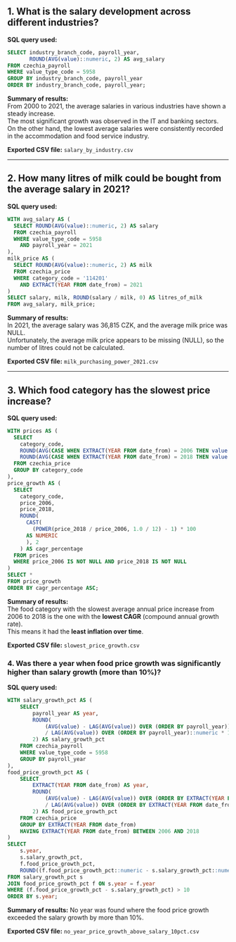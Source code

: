 
## 1. What is the salary development across different industries?

**SQL query used:**
```sql
SELECT industry_branch_code, payroll_year, 
       ROUND(AVG(value)::numeric, 2) AS avg_salary
FROM czechia_payroll
WHERE value_type_code = 5958
GROUP BY industry_branch_code, payroll_year
ORDER BY industry_branch_code, payroll_year;
```

**Summary of results:**  
From 2000 to 2021, the average salaries in various industries have shown a steady increase.  
The most significant growth was observed in the IT and banking sectors.  
On the other hand, the lowest average salaries were consistently recorded in the accommodation and food service industry.

**Exported CSV file:** `salary_by_industry.csv`

---

## 2. How many litres of milk could be bought from the average salary in 2021?

**SQL query used:**
```sql
WITH avg_salary AS (
  SELECT ROUND(AVG(value)::numeric, 2) AS salary
  FROM czechia_payroll
  WHERE value_type_code = 5958
    AND payroll_year = 2021
),
milk_price AS (
  SELECT ROUND(AVG(value)::numeric, 2) AS milk
  FROM czechia_price
  WHERE category_code = '114201'
    AND EXTRACT(YEAR FROM date_from) = 2021
)
SELECT salary, milk, ROUND(salary / milk, 0) AS litres_of_milk
FROM avg_salary, milk_price;
```

**Summary of results:**  
In 2021, the average salary was 36,815 CZK, and the average milk price was NULL.  
Unfortunately, the average milk price appears to be missing (NULL), so the number of litres could not be calculated.

**Exported CSV file:** `milk_purchasing_power_2021.csv`

---

## 3. Which food category has the slowest price increase?

**SQL query used:**
```sql
WITH prices AS (
  SELECT 
    category_code,
    ROUND(AVG(CASE WHEN EXTRACT(YEAR FROM date_from) = 2006 THEN value END)::numeric, 2) AS price_2006,
    ROUND(AVG(CASE WHEN EXTRACT(YEAR FROM date_from) = 2018 THEN value END)::numeric, 2) AS price_2018
  FROM czechia_price
  GROUP BY category_code
),
price_growth AS (
  SELECT
    category_code,
    price_2006,
    price_2018,
    ROUND(
      CAST(
        (POWER(price_2018 / price_2006, 1.0 / 12) - 1) * 100 
      AS NUMERIC
      ), 2
    ) AS cagr_percentage
  FROM prices
  WHERE price_2006 IS NOT NULL AND price_2018 IS NOT NULL
)
SELECT *
FROM price_growth
ORDER BY cagr_percentage ASC;
```

**Summary of results:**  
The food category with the slowest average annual price increase from 2006 to 2018 is the one with the **lowest CAGR** (compound annual growth rate).  
This means it had the **least inflation over time**.

**Exported CSV file:** `slowest_price_growth.csv`

### 4. Was there a year when food price growth was significantly higher than salary growth (more than 10%)?

**SQL query used:**
```sql
WITH salary_growth_pct AS (
    SELECT 
        payroll_year AS year,
        ROUND(
            (AVG(value) - LAG(AVG(value)) OVER (ORDER BY payroll_year))
            / LAG(AVG(value)) OVER (ORDER BY payroll_year)::numeric * 100,
        2) AS salary_growth_pct
    FROM czechia_payroll
    WHERE value_type_code = 5958
    GROUP BY payroll_year
),
food_price_growth_pct AS (
    SELECT 
        EXTRACT(YEAR FROM date_from) AS year,
        ROUND(
            (AVG(value) - LAG(AVG(value)) OVER (ORDER BY EXTRACT(YEAR FROM date_from)))
            / LAG(AVG(value)) OVER (ORDER BY EXTRACT(YEAR FROM date_from))::numeric * 100,
        2) AS food_price_growth_pct
    FROM czechia_price
    GROUP BY EXTRACT(YEAR FROM date_from)
    HAVING EXTRACT(YEAR FROM date_from) BETWEEN 2006 AND 2018
)
SELECT 
    s.year,
    s.salary_growth_pct,
    f.food_price_growth_pct,
    ROUND((f.food_price_growth_pct::numeric - s.salary_growth_pct::numeric), 2) AS growth_diff_pct
FROM salary_growth_pct s
JOIN food_price_growth_pct f ON s.year = f.year
WHERE (f.food_price_growth_pct - s.salary_growth_pct) > 10
ORDER BY s.year;
```

**Summary of results:**
No year was found where the food price growth exceeded the salary growth by more than 10%.

**Exported CSV file:** `no_year_price_growth_above_salary_10pct.csv`



